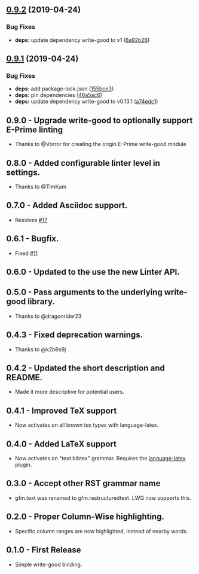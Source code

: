 ## [0.9.2](https://github.com/AtomLinter/linter-write-good/compare/v0.9.1...v0.9.2) (2019-04-24)


### Bug Fixes

* **deps:** update dependency write-good to v1 ([6a92b26](https://github.com/AtomLinter/linter-write-good/commit/6a92b26))

## [0.9.1](https://github.com/AtomLinter/linter-write-good/compare/v0.9.0...v0.9.1) (2019-04-24)


### Bug Fixes

* **deps:** add package-lock.json ([155bce3](https://github.com/AtomLinter/linter-write-good/commit/155bce3))
* **deps:** pin dependencies ([46a5ac6](https://github.com/AtomLinter/linter-write-good/commit/46a5ac6))
* **deps:** update dependency write-good to v0.13.1 ([a74edc1](https://github.com/AtomLinter/linter-write-good/commit/a74edc1))

## 0.9.0 - Upgrade write-good to optionally support E-Prime linting
* Thanks to @Vorror for creating the origin E-Prime write-good module

## 0.8.0 - Added configurable linter level in settings.
* Thanks to @TimKam

## 0.7.0 - Added Asciidoc support.
* Resolves [#17](https://github.com/gepoch/linter-write-good/issues/17)

## 0.6.1 - Bugfix.
* Fixed [#11](https://github.com/gepoch/linter-write-good/issues/11)

## 0.6.0 - Updated to the use the new Linter API.

## 0.5.0 - Pass arguments to the underlying write-good library.
* Thanks to @dragonrider23

## 0.4.3 - Fixed deprecation warnings.
* Thanks to @k2b6s9j

## 0.4.2 - Updated the short description and README.
* Made it more descriptive for potential users.

## 0.4.1 - Improved TeX support
* Now activates on all known tex types with language-latex.

## 0.4.0 - Added LaTeX support
* Now activates on "text.bibtex" grammar. Requires the [language-latex](https://atom.io/packages/language-latex) plugin.

## 0.3.0 - Accept other RST grammar name
* gfm.text was renamed to gfm.restructuredtext. LWG now supports this.

## 0.2.0 - Proper Column-Wise highlighting.
* Specific column ranges are now highlighted, instead of nearby words.

## 0.1.0 - First Release
* Simple write-good binding.
